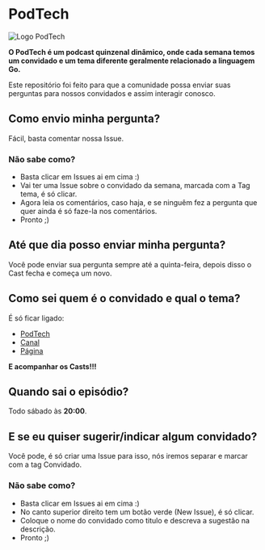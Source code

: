 # PodTech
![Logo PodTech](http://i.imgur.com/XN9qYUg.png)

<b>O PodTech é um podcast quinzenal dinâmico, onde cada semana temos um convidado e um tema diferente geralmente relacionado a linguagem Go.</b>

Este repositório foi feito para que a comunidade possa enviar suas perguntas para nossos convidados e assim interagir conosco.

## Como envio minha pergunta?
Fácil, basta comentar nossa Issue.

### Não sabe como?
 - Basta clicar em Issues ai em cima :)
 - Vai ter uma Issue sobre o convidado da semana, marcada com a Tag tema, é só clicar.
 - Agora leia os comentários, caso haja, e se ninguêm fez a pergunta que quer ainda é só faze-la nos comentários.
 - Pronto ;)

## Até que dia posso enviar minha pergunta?
Você pode enviar sua pergunta sempre até a quinta-feira, depois disso o Cast fecha e começa um novo.

## Como sei quem é o convidado e qual o tema?
É só ficar ligado:
 - [PodTech](https://soundcloud.com/euprogramador/sets/podtech)
 - [Canal](https://www.youtube.com/euprogramadoroficial)
 - [Página](https://www.facebook.com/canaleuprogramador)

<b>E acompanhar os Casts!!!</b>

## Quando sai o episódio?
Todo sábado às <b>20:00</b>.

## E se eu quiser sugerir/indicar algum convidado?
Você pode, é só criar uma Issue para isso, nós iremos separar e marcar com a tag Convidado.

### Não sabe como?
 - Basta clicar em Issues ai em cima :)
 - No canto superior direito tem um botão verde (New Issue), é só clicar.
 - Coloque o nome do convidado como titulo e descreva a sugestão na descrição.
 - Pronto ;)
